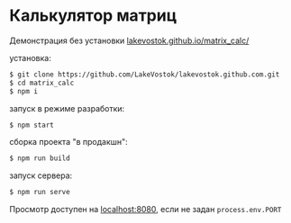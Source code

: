# Калькулятор матриц

Демонстрация без установки [lakevostok.github.io/matrix_calc/](https://lakevostok.github.io/matrix_calc/)

установка:
```sh
$ git clone https://github.com/LakeVostok/lakevostok.github.com.git
$ cd matrix_calc
$ npm i
```

запуск в режиме разработки:
```sh
$ npm start
```

сборка проекта "в продакшн":
```sh
$ npm run build
```
запуск сервера:
```sh
$ npm run serve
```

Просмотр доступен на [localhost:8080](http://localhost:8080), если не задан `process.env.PORT`